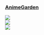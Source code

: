 ### [AnimeGarden](https://github.com/yjl9903/AnimeGarden)

![](https://img.shields.io/github/license/yjl9903/Anime?style=flat-square)<br />
[![](https://img.shields.io/github/last-commit/scillidan/AnimeGarden/main?label=last%20commit%20(fork)&style=flat-square)](https://github.com/scillidan/AnimeGarden)<br />
![](https://img.shields.io/badge/Vercel-black?style=flat&logo=Vercel&logoColor=white)